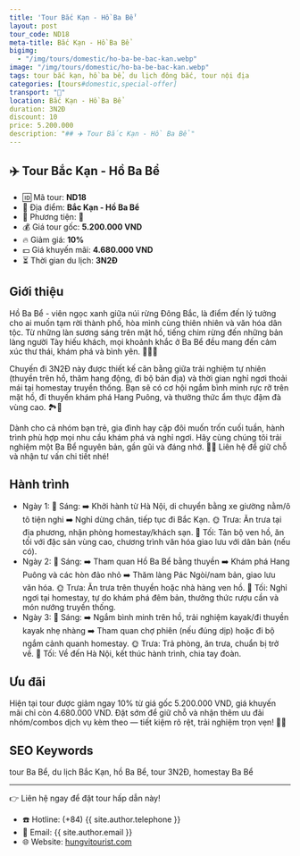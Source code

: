 ```yaml
---
title: 'Tour Bắc Kạn - Hồ Ba Bể'
layout: post
tour_code: ND18
meta-title: Bắc Kạn - Hồ Ba Bể
bigimg:
  - "/img/tours/domestic/ho-ba-be-bac-kan.webp"
image: "/img/tours/domestic/ho-ba-be-bac-kan.webp"
tags: tour bắc kạn, hồ ba bể, du lịch đông bắc, tour nội địa
categories: [tours#domestic,special-offer]
transport: "🚌"
location: Bắc Kạn - Hồ Ba Bể
duration: 3N2Đ
discount: 10
price: 5.200.000
description: "## ✈️ Tour Bắc Kạn - Hồ Ba Bể"
---
```


## ✈️ Tour Bắc Kạn - Hồ Ba Bể 

- 🆔 Mã tour: **ND18**
- 📍 Địa điểm: **Bắc Kạn - Hồ Ba Bể**
- 🚗 Phương tiện: **🚌**
- 💰 Giá tour gốc: **5.200.000 VND**
- 🔥 Giảm giá: **10%**
- 💵 Giá khuyến mãi: **4.680.000 VND**
- ⏳ Thời gian du lịch: **3N2Đ**

## Giới thiệu
Hồ Ba Bể - viên ngọc xanh giữa núi rừng Đông Bắc, là điểm đến lý tưởng cho ai muốn tạm rời thành phố, hòa mình cùng thiên nhiên và văn hóa dân tộc. Từ những làn sương sáng trên mặt hồ, tiếng chim rừng đến những bản làng người Tày hiếu khách, mọi khoảnh khắc ở Ba Bể đều mang đến cảm xúc thư thái, khám phá và bình yên. 🚣‍♀️🌿

Chuyến đi 3N2Đ này được thiết kế cân bằng giữa trải nghiệm tự nhiên (thuyền trên hồ, thăm hang động, đi bộ bản địa) và thời gian nghỉ ngơi thoải mái tại homestay truyền thống. Bạn sẽ có cơ hội ngắm bình minh rực rỡ trên mặt hồ, đi thuyền khám phá Hang Puông, và thưởng thức ẩm thực đậm đà vùng cao. 🏞️🍲

Dành cho cả nhóm bạn trẻ, gia đình hay cặp đôi muốn trốn cuối tuần, hành trình phù hợp mọi nhu cầu khám phá và nghỉ ngơi. Hãy cùng chúng tôi trải nghiệm một Ba Bể nguyên bản, gần gũi và đáng nhớ. 📸✨ Liên hệ để giữ chỗ và nhận tư vấn chi tiết nhé!

## Hành trình
- Ngày 1:
  🌅 Sáng: ➡️ Khởi hành từ Hà Nội, di chuyển bằng xe giường nằm/ô tô tiện nghi ➡️ Nghỉ dừng chân, tiếp tục đi Bắc Kạn.
  🌞 Trưa: Ăn trưa tại địa phương, nhận phòng homestay/khách sạn.
  🌙 Tối: Tản bộ ven hồ, ăn tối với đặc sản vùng cao, chương trình văn hóa giao lưu với dân bản (nếu có).  
- Ngày 2:
  🌅 Sáng: ➡️ Tham quan Hồ Ba Bể bằng thuyền ➡️ Khám phá Hang Puông và các hòn đảo nhỏ ➡️ Thăm làng Pác Ngòi/nam bản, giao lưu văn hóa.
  🌞 Trưa: Ăn trưa trên thuyền hoặc nhà hàng ven hồ.
  🌙 Tối: Nghỉ ngơi tại homestay, tự do khám phá đêm bản, thưởng thức rượu cần và món nướng truyền thống.  
- Ngày 3:
  🌅 Sáng: ➡️ Ngắm bình minh trên hồ, trải nghiệm kayak/đi thuyền kayak nhẹ nhàng ➡️ Tham quan chợ phiên (nếu đúng dịp) hoặc đi bộ ngắm cảnh quanh homestay.
  🌞 Trưa: Trả phòng, ăn trưa, chuẩn bị trở về.
  🌙 Tối: Về đến Hà Nội, kết thúc hành trình, chia tay đoàn.

## Ưu đãi
Hiện tại tour được giảm ngay 10% từ giá gốc 5.200.000 VND, giá khuyến mãi chỉ còn 4.680.000 VND. Đặt sớm để giữ chỗ và nhận thêm ưu đãi nhóm/combos dịch vụ kèm theo — tiết kiệm rõ rệt, trải nghiệm trọn vẹn! 🎉💸

## SEO Keywords
tour Ba Bể, du lịch Bắc Kạn, hồ Ba Bể, tour 3N2Đ, homestay Ba Bể

---

👉 Liên hệ ngay để đặt tour hấp dẫn này!

- ☎️ Hotline: (+84) {{ site.author.telephone }}
- 📧 Email: {{ site.author.email }}
- 🌐 Website: [hungvitourist.com](https://hungvitourist.com)


